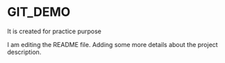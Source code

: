 # GIT_DEMO
It is created for practice purpose


I am editing the README file. Adding some more details about the project description.
